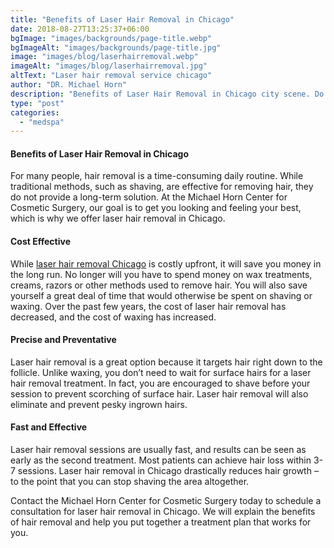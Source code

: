 ```yaml
---
title: "Benefits of Laser Hair Removal in Chicago"
date: 2018-08-27T13:25:37+06:00
bgImage: "images/backgrounds/page-title.webp"
bgImageAlt: "images/backgrounds/page-title.jpg"
image: "images/blog/laserhairremoval.webp"
imageAlt: "images/blog/laserhairremoval.jpg"
altText: "Laser hair removal service chicago"
author: "DR. Michael Horn"
description: "Benefits of Laser Hair Removal in Chicago city scene. Do away with that unwanted body hair and never worry about stubble again."
type: "post"
categories: 
  - "medspa"
---
```


#### Benefits of Laser Hair Removal in Chicago

For many people, hair removal is a time-consuming daily routine. While traditional methods, such as shaving, are effective for removing hair, they do not provide a long-term solution. At the Michael Horn Center for Cosmetic Surgery, our goal is to get you looking and feeling your best, which is why we offer laser hair removal in Chicago.

#### Cost Effective
While [laser hair removal Chicago](/medspa/laser-hair-removal/) is costly upfront, it will save you money in the long run. No longer will you have to spend money on wax treatments, creams, razors or other methods used to remove hair. You will also save yourself a great deal of time that would otherwise be spent on shaving or waxing. Over the past few years, the cost of laser hair removal has decreased, and the cost of waxing has increased.

#### Precise and Preventative
Laser hair removal is a great option because it targets hair right down to the follicle. Unlike waxing, you don’t need to wait for surface hairs for a laser hair removal treatment. In fact, you are encouraged to shave before your session to prevent scorching of surface hair. Laser hair removal will also eliminate and prevent pesky ingrown hairs.

#### Fast and Effective
Laser hair removal sessions are usually fast, and results can be seen as early as the second treatment. Most patients can achieve hair loss within 3-7 sessions. Laser hair removal in Chicago drastically reduces hair growth – to the point that you can stop shaving the area altogether.

Contact the Michael Horn Center for Cosmetic Surgery today to schedule a consultation for laser hair removal in Chicago. We will explain the benefits of hair removal and help you put together a treatment plan that works for you.